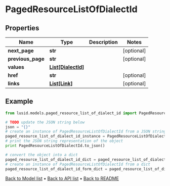 # PagedResourceListOfDialectId


## Properties
Name | Type | Description | Notes
------------ | ------------- | ------------- | -------------
**next_page** | **str** |  | [optional] 
**previous_page** | **str** |  | [optional] 
**values** | [**List[DialectId]**](DialectId.md) |  | 
**href** | **str** |  | [optional] 
**links** | [**List[Link]**](Link.md) |  | [optional] 

## Example

```python
from lusid.models.paged_resource_list_of_dialect_id import PagedResourceListOfDialectId

# TODO update the JSON string below
json = "{}"
# create an instance of PagedResourceListOfDialectId from a JSON string
paged_resource_list_of_dialect_id_instance = PagedResourceListOfDialectId.from_json(json)
# print the JSON string representation of the object
print PagedResourceListOfDialectId.to_json()

# convert the object into a dict
paged_resource_list_of_dialect_id_dict = paged_resource_list_of_dialect_id_instance.to_dict()
# create an instance of PagedResourceListOfDialectId from a dict
paged_resource_list_of_dialect_id_form_dict = paged_resource_list_of_dialect_id.from_dict(paged_resource_list_of_dialect_id_dict)
```
[Back to Model list](../README.md#documentation-for-models) &#8226; [Back to API list](../README.md#documentation-for-api-endpoints) &#8226; [Back to README](../README.md)


